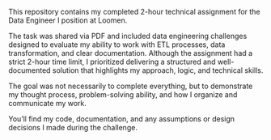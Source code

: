 This repository contains my completed 2-hour technical assignment for the Data Engineer I position at Loomen.

The task was shared via PDF and included data engineering challenges designed to evaluate my ability to work with ETL processes, data transformation, and clear documentation. Although the assignment had a strict 2-hour time limit, I prioritized delivering a structured and well-documented solution that highlights my approach, logic, and technical skills.

The goal was not necessarily to complete everything, but to demonstrate my thought process, problem-solving ability, and how I organize and communicate my work.

You’ll find my code, documentation, and any assumptions or design decisions I made during the challenge.
